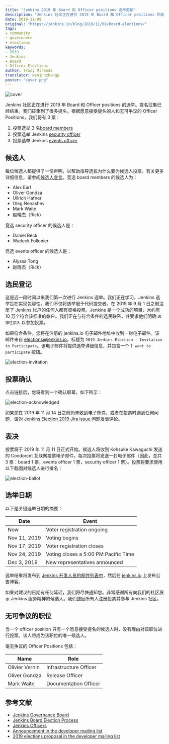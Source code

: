 ```yaml
---
title: "Jenkins 2019 年 Board 和 Officer positions 选举更新"
description: "Jenkins 社区正在进行 2019 年 Board 和 Officer positions 的选举活动，我们诚恳的邀请您参加并且投出您宝贵的一票"
date: 2019-11-09
original: "https://jenkins.io/blog/2019/11/08/board-elections/"
tags:
- community
- governance
- elections
keywords:
- 2019
- Jenkins
- Board
- Officer Elections
author: Tracy Miranda
translator: wenjunzhangp
poster: "cover.png"
---
```


![cover](cover.png)

Jenkins 社区正在进行 2019 年 Board 和 Officer positions 的选举。提名征集已经结束。我们征集到了很多提名。根据愿意接受提名的人和无可争议的 Officer Positions，我们将有 3 票：

1. 投票选举 3 名[board members](https://jenkins.io/project/governance/#governance-board)
2. 投票选举 Jenkins [security officer](https://jenkins.io/project/board/#security)
3. 投票选举 Jenkins [events officer](https://jenkins.io/project/board/#events)

## 候选人

每位候选人都提供了一份声明，以帮助指导选民为什么要为候选人投票。有关更多详细信息，请参阅[候选人宣言](https://docs.google.com/document/d/15rJYkBjWLGZTL87xeJ4P2Y1LNn7C0EBb0wkDVUSfLmQ/edit#)。竞选 board members 的候选人为：

* Alex Earl
* Oliver Gondza
* Ullrich Hafner
* Oleg Nenashev
* Mark Waite
* 赵晓杰（Rick）

竞选 security officer 的候选人是：

* Daniel Beck
* Wadeck Follonier

竞选 events officer 的候选人是：

* Alyssa Tong
* 赵晓杰（Rick）

## 选民登记

这是近一段时间以来我们第一次进行 Jenkins 选举。我们正在学习。Jenkins 选举旨在实现包容性。我们不仅将选举限于代码提交者。在 2019 年 9 月 1 日之前注册了 Jenkins 帐户的任何人都有资格投票。Jenkins 是一个成功的项目，大约有 10 万个符合该标准的帐户。我们正在与符合条件的选民联系，并要求他们明确 `选择性加入` 以参加投票。

如果符合条件，您将在注册的 jenkins.io 电子邮件地址中收到一封电子邮件。该邮件来自 elections@jenkins.io，标题为 `2019 Jenkins Election - Invitation to Participate`。该电子邮件将提供选举详细信息，并包含一个 `I want to participate` 按钮。

![election-invitation](election-invitation.png)

## 投票确认

点击链接后，您将看到一个确认屏幕，如下所示：

![election-acknowledged](election-acknowledged.png)

如果您在 2019 年 11 月 14 日之前仍未收到电子邮件，或者在投票时遇到任何问题，请对 [Jenkins Election 2019 Jira issue](https://issues.jenkins-ci.org/browse/INFRA-2319) 问题发表评论。

## 表决

投票将于 2019 年 11 月 11 日正式开始。候选人将收到 Kohsuke Kawaguchi 发送的 Condorcet 互联网投票电子邮件。每次投票将发送一封电子邮件（因此，总共 3 票：board 1 票，events officer 1 票，security officer 1 票）。投票将要求使用以下截图对候选人进行排名：

![election-ballot](election-ballot.png)

## 选举日期

以下是关键选举日期的摘要：

|Date|Event|
|---|---|
|Now|Voter registration ongoing|
|Nov 11, 2019|Voting begins|
|Nov 17, 2019|Voter registration closes|
|Nov 24, 2019|Voting closes a 5:00 PM Pacific Time|
|Dec 3, 2019|New representatives announced|

选举结果将发布到 [Jenkins 开发人员的邮件列表中](https://groups.google.com/forum/#!forum/jenkinsci-dev)，然后在 [jenkins.io](https://jenkins.io/node/) 上发布公告博客。

如果对建议的日期有任何延迟，我们将尽快通知您。非常感谢所有向我们的社区展示 Jenkins 服务精神的候选人。我们鼓励所有人注册投票并参与 Jenkins 社区。

## 无可争议的职位

当一个 officer position 只有一个愿意接受提名的候选人时，没有理由对该职位进行投票。该人将成为该职位的唯一候选人。

毫无争议的 Officer Positions 包括：

|Name|Role|
|---|---|
|Olivier Vernin|Infrastructure Officer|
|Oliver Gondza|Release Officer|
|Mark Waite|Documentation Officer|

## 参考文献

* [Jenkins Governance Board](https://jenkins.io/project/board)
* [Jenkins Board Election Process](https://jenkins.io/project/board-election-process/)
* [Jenkins Officers](https://jenkins.io/project/team-leads/)
* [Announcement in the developer mailing list](https://groups.google.com/forum/#!msg/jenkinsci-dev/v8kmEQMT0ts/l8yQ43WNAwAJ)
* [2019 elections proposal in the developer mailing list](https://groups.google.com/forum/#!msg/jenkinsci-dev/vKi9JpxTQxY/4O4lmqfdAgAJ)
